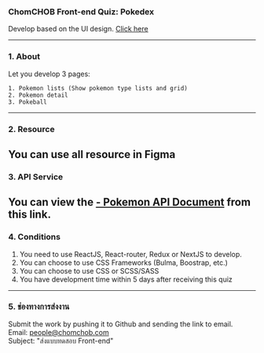 ### ChomCHOB Front-end Quiz: Pokedex
Develop based on the UI design.  [Click here](https://www.figma.com/file/lOH3cDxir1RLdLsn4XzbpV/Quiz-for-Junior-Front-end)

---

### 1. About
Let you develop 3 pages:
```
1. Pokemon lists (Show pokemon type lists and grid)
2. Pokemon detail
3. Pokeball
```

---

### 2. Resource
You can use all resource in Figma
---

### 3. API Service
You can view the [ - Pokemon API Document](https://pokeapi.co/docs/v2) from this link.
---

### 4. Conditions

  1. You need to use ReactJS, React-router, Redux or NextJS to develop.
  2. You can choose to use CSS Frameworks (Bulma, Boostrap, etc.)
  3. You can choose to use CSS or SCSS/SASS
  4. You have development time within 5 days after receiving this quiz

---

### 5. ช่องทางการส่งงาน

Submit the work by pushing it to Github and sending the link to email. \
Email: people@chomchob.com \
Subject: "ส่งแบบทดสอบ Front-end"
